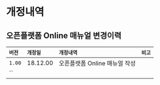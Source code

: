 # 개정내역

## 오픈플랫폼 Online 매뉴얼 변경이력

| **`버전`** | **`개정일`** | **`개정내역`** | **`비고`** |
| :--- | :--- | :--- | :--- |
| `1.00` | 18.12.00 | 오픈플랫폼 Online 매뉴얼 작성 |  |
| \`\` |  |  |  |





